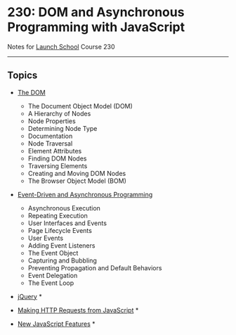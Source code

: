 # 230: DOM and Asynchronous Programming with JavaScript

Notes for [Launch School](https://launchschool.com/) Course 230

--------

## Topics

  * [The DOM](the_DOM.md)
    * The Document Object Model (DOM)
    * A Hierarchy of Nodes
    * Node Properties
    * Determining Node Type
    * Documentation
    * Node Traversal
    * Element Attributes
    * Finding DOM Nodes
    * Traversing Elements
    * Creating and Moving DOM Nodes
    * The Browser Object Model (BOM)

  * [Event-Driven and Asynchronous Programming](event_driven_and_async_programming.md)
    * Asynchronous Execution
    * Repeating Execution
    * User Interfaces and Events
    * Page Lifecycle Events
    * User Events
    * Adding Event Listeners
    * The Event Object
    * Capturing and Bubbling
    * Preventing Propagation and Default Behaviors
    * Event Delegation
    * The Event Loop

  * [jQuery](jQuery.md)
    *

  * [Making HTTP Requests from JavaScript](making_HTTP_requests_from_JS.md)
    *

  * [New JavaScript Features](new_JS_features.md)
    *
